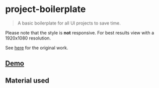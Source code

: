 # project-boilerplate

> A basic boilerplate for all UI projects to save time.

Please note that the style is **not** responsive. For best results view with a 1920x1080 resolution.

See [here](#) for the original work.

## [Demo](https://axelrindle.github.io/ui-coded/packages/project-boilerplate/)

## Material used
